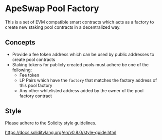 # ApeSwap Pool Factory
This is a set of EVM compatible smart contracts which acts as a factory to create new staking pool contracts in a decentralized way. 

## Concepts 
- Provide a fee token address which can be used by public addresses to create pool contracts
- Staking tokens for publicly created pools must adhere be one of the following:
  - Fee token
  - LP Pairs which have the `factory` that matches the factory address of this pool factory
  - Any other whitelisted address added by the owner of the pool factory contract

## Style 
Please adhere to the Solidity style guidelines. 

https://docs.soliditylang.org/en/v0.8.0/style-guide.html 